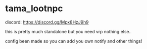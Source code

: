 # tama_lootnpc

discord: https://discord.gg/Mpx8HzJ9h9

this is pretty much standalone but you need vrp nothing else..

config been made so you can add you own notify and other things!

